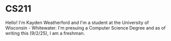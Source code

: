 # CS211
Hello!
I'm Kayden Weatherford and I'm a student at the University of Wisconsin - Whitewater.
I'm presuing a Computer Science Degree and as of writing this (9/2/25), I am a freshman.

